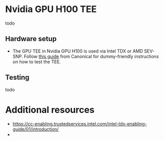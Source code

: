 # Nvidia GPU H100 TEE
todo

## Hardware setup
- The GPU TEE in Nvidia GPU H100 is used via Intel TDX or AMD SEV-SNP. Follow [this guide](https://github.com/canonical/tdx/blob/3.3/README.md) from Canonical for dummy-friendly instructions on how to test the TEE.


## Testing
todo

# Additional resources
- https://cc-enabling.trustedservices.intel.com/intel-tdx-enabling-guide/01/introduction/
- 